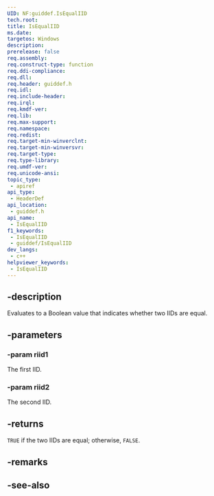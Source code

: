 ```yaml
---
UID: NF:guiddef.IsEqualIID
tech.root: 
title: IsEqualIID
ms.date: 
targetos: Windows
description: 
prerelease: false
req.assembly: 
req.construct-type: function
req.ddi-compliance: 
req.dll: 
req.header: guiddef.h
req.idl: 
req.include-header: 
req.irql: 
req.kmdf-ver: 
req.lib: 
req.max-support: 
req.namespace: 
req.redist: 
req.target-min-winverclnt: 
req.target-min-winversvr: 
req.target-type: 
req.type-library: 
req.umdf-ver: 
req.unicode-ansi: 
topic_type:
 - apiref
api_type:
 - HeaderDef
api_location:
 - guiddef.h
api_name:
 - IsEqualIID
f1_keywords:
 - IsEqualIID
 - guiddef/IsEqualIID
dev_langs:
 - c++
helpviewer_keywords:
 - IsEqualIID
---
```


## -description

Evaluates to a Boolean value that indicates whether two IIDs are equal.

## -parameters

### -param riid1

The first IID.

### -param riid2

The second IID.

## -returns

`TRUE` if the two IIDs are equal; otherwise, `FALSE`.

## -remarks

## -see-also
